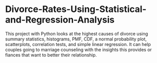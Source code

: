 # Divorce-Rates-Using-Statistical-and-Regression-Analysis
This project with Python looks at the highest causes of divorce using summary 
statistics, histograms, PMF, CDF, a normal probability plot, scatterplots, correlation 
tests, and simple linear regression. It can help couples going to marriage counseling
with the insights this provides or fiances that want to better their relationship.
